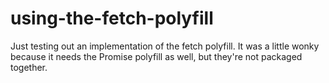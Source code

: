 # using-the-fetch-polyfill

Just testing out an implementation of the fetch polyfill. It was a little wonky because it needs the Promise polyfill as well, but they're not packaged together.
